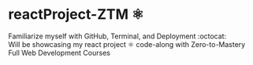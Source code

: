 # reactProject-ZTM :atom_symbol:
Familiarize myself with GitHub, Terminal, and Deployment :octocat: <br>
Will be showcasing my react project :atom_symbol: code-along with Zero-to-Mastery Full Web Development Courses
